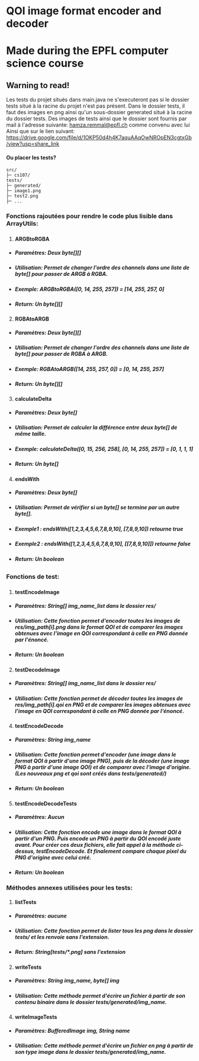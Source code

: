 # QOI image format encoder and decoder
# Made during the EPFL computer science course

## Warning to read!

Les tests du projet situés dans main.java ne s'executeront pas si le dossier tests situé à la racine du projet n'est pas présent.
Dans le dossier tests, il faut des images en png ainsi qu'un sous-dossier generated situé à la racine du dossier tests.
Des images de tests ainsi que le dossier sont fournis par mail à l'adresse suivante: hamza.remmal@epfl.ch comme convenu avec lui
Ainsi que sur le lien suivant: https://drive.google.com/file/d/1OKP50d4h4K7aquAAqOwNROpEN3cgtxGb/view?usp=share_link

#### Ou placer les tests?
```
src/
├─ cs107/
tests/
├─ generated/
├─ image1.png
├─ test2.png
├─ ...

```

### Fonctions rajoutées pour rendre le code plus lisible dans ArrayUtils:
###
1. #### ARGBtoRGBA
* ##### Paramètres: Deux byte[][]
* ##### Utilisation: Permet de changer l'ordre des channels dans une liste de byte[] pour passer de ARGB à RGBA.
* ##### Exemple: ARGBtoRGBA([0, 14, 255, 257]) = [14, 255, 257, 0]
* ##### Return: Un byte[][]
###
2. #### RGBAtoARGB
* ##### Paramètres: Deux byte[][]
* ##### Utilisation: Permet de changer l'ordre des channels dans une liste de byte[] pour passer de RGBA à ARGB.
* ##### Exemple: RGBAtoARGB([14, 255, 257, 0]) = [0, 14, 255, 257]
* ##### Return: Un byte[][]
###
3. #### calculateDelta
* ##### Paramètres: Deux byte[]
* ##### Utilisation: Permet de calculer la différence entre deux byte[] de même taille.
* ##### Exemple: calculateDelta([0, 15, 256, 258], [0, 14, 255, 257]) = [0, 1, 1, 1]
* ##### Return: Un byte[]
###
4. #### endsWith
* ##### Paramètres: Deux byte[]
* ##### Utilisation: Permet de vérifier si un byte[] se termine par un autre byte[].
* ##### Exemple1 : endsWith([1,2,3,4,5,6,7,8,9,10], [7,8,9,10]) retourne true
* ##### Exemple2 : endsWith([1,2,3,4,5,6,7,8,9,10], [[7,8,9,10]]) retourne false
* ##### Return: Un boolean
##
### Fonctions de test:
###
1. #### testEncodeImage
* ##### Paramètres: String[] img_name_list dans le dossier res/
* ##### Utilisation: Cette fonction permet d'encoder toutes les images de res/img_path[i].png dans le format QOI et de comparer les images obtenues avec l'image en QOI correspondant à celle en PNG donnée par l'énoncé.
* ##### Return: Un boolean
###
2. #### testDecodeImage
* ##### Paramètres: String[] img_name_list dans le dossier res/
* ##### Utilisation: Cette fonction permet de décoder toutes les images de res/img_path[i].qoi en PNG et de comparer les images obtenues avec l'image en QOI correspondant à celle en PNG donnée par l'énoncé.
###
4. #### testEncodeDecode
* ##### Paramètres: String img_name
* ##### Utilisation: Cette fonction permet d'encoder (une image dans le format QOI à partir d'une image PNG), puis de la décoder (une image PNG à partir d'une image QOI) et de comparer avec l'image d'origine. (Les nouveaux png et qoi sont créés dans tests/generated/)
* ##### Return: Un boolean
###
5. #### testEncodeDecodeTests
* ##### Paramètres: Aucun
* ##### Utilisation: Cette fonction encode une image dans le format QOI à partir d'un PNG. Puis encode un PNG à partir du QOI encodé juste avant. Pour créer ces deux fichiers, elle fait appel à la méthode ci-dessus, testEncodeDecode. Et finalement compare chaque pixel du PNG d'origine avec celui créé.
* ##### Return: Un boolean

### Méthodes annexes utilisées pour les tests:
1. #### listTests
* ##### Paramètres: aucune
* ##### Utilisation: Cette fonction permet de lister tous les png dans le dossier tests/ et les renvoie sans l'extension.
* ##### Return: String[tests/*.png] sans l'extension
###
2. #### writeTests
* ##### Paramètres: String img_name, byte[] img
* ##### Utilisation: Cette méthode permet d'écrire un fichier à partir de son contenu binaire dans le dossier tests/generated/img_name.
###
4. #### writeImageTests
* ##### Paramètres: BufferedImage img, String name
* ##### Utilisation: Cette méthode permet d'écrire un fichier en png à partir de son type image dans le dossier tests/generated/img_name.
